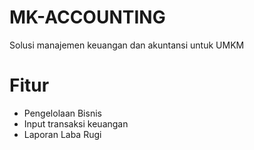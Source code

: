 # MK-ACCOUNTING

Solusi manajemen keuangan dan akuntansi untuk UMKM

# Fitur

* Pengelolaan Bisnis
* Input transaksi keuangan
* Laporan Laba Rugi
